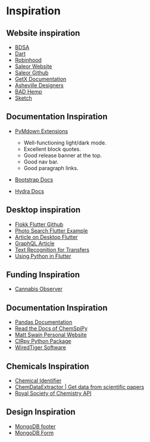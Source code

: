 # Inspiration

## Website inspiration

* [BDSA](https://bdsa.com/cannabis-industry-intelligence/)
* [Dart](https://dart.dev/)
* [Robinhood](https://robinhood.com/us/en/)
* [Saleor Website](https://saleor.io/)
* [Saleor Github](https://github.com/mirumee/saleor)
* [GetX Documentation](https://github.com/jonataslaw/getx)
* [Asheville Designers](https://www.paleosun.com/#work)
* [BAD Hemp](https://www.ilovebad.com/)
* [Sketch](https://www.sketch.com/)

## Documentation Inspiration

* [PyMdown Extensions](https://facelessuser.github.io/pymdown-extensions/)
  - Well-functioning light/dark mode.
  - Excellent block quotes.
  - Good release banner at the top.
  - Good nav bar.
  - Good paragraph links.

* [Bootstrap Docs](https://github.com/twbs/bootstrap)
* [Hydra Docs](https://hydra.cc/docs/intro)

## Desktop inspiration

* [Flokk Flutter Github](https://github.com/gskinnerTeam/flokk)
* [Photo Search Flutter Example](https://github.com/flutter/samples/tree/master/experimental/desktop_photo_search)
* [Article on Desktop Flutter](https://medium.com/flutter/announcing-flutter-linux-alpha-with-canonical-19eb824590a9)
* [GraphQL Article](https://codelabs.developers.google.com/codelabs/flutter-github-graphql-client/index.html#0)
* [Text Recognition for Transfers](https://firebase.google.com/docs/ml/recognize-text)
* [Using Python in Flutter](https://pub.dev/packages/starflut)

## Funding Inspiration

* [Cannabis Observer](https://cannabis.observer/funding-and-support/#sponsors)

## Documentation Inspiration

* [Pandas Documentation](https://pandas.pydata.org/pandas-docs/stable/index.html)
* [Read the Docs of ChemSpiPy](https://chemspipy.readthedocs.io/en/latest/guide/intro.html)
* [Matt Swain Personal Website](https://matt-swain.com/about)
* [CIRpy Python Package](https://github.com/mcs07/CIRpy)
* [WiredTiger Software](http://www.wiredtiger.com/)

## Chemicals Inspiration

* [Chemical Identifier](https://cactus.nci.nih.gov/chemical/structure)
* [ChemDataExtractor | Get data from scientific papers](http://chemdataextractor.org/)
* [Royal Society of Chemistry API](https://developer.rsc.org/)

## Design Inspiration

* [MongoDB footer](https://www.mongodb.com/leadership)
* [MongoDB Form](https://www.mongodb.com/collateral/mongodb-application-modernization-guide)